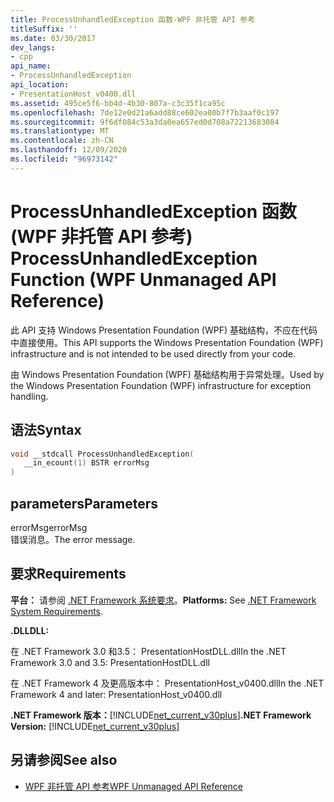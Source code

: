 ```yaml
---
title: ProcessUnhandledException 函数-WPF 非托管 API 参考
titleSuffix: ''
ms.date: 03/30/2017
dev_langs:
- cpp
api_name:
- ProcessUnhandledException
api_location:
- PresentationHost_v0400.dll
ms.assetid: 495ce5f6-bb4d-4b30-807a-c3c35f1ca95c
ms.openlocfilehash: 7de12e0d21a6add88ce602ea00b7f7b3aaf0c197
ms.sourcegitcommit: 9f6df084c53a3da0ea657ed0d708a72213683084
ms.translationtype: MT
ms.contentlocale: zh-CN
ms.lasthandoff: 12/09/2020
ms.locfileid: "96973142"
---
```

# <a name="processunhandledexception-function-wpf-unmanaged-api-reference"></a><span data-ttu-id="bbe59-102">ProcessUnhandledException 函数 (WPF 非托管 API 参考) </span><span class="sxs-lookup"><span data-stu-id="bbe59-102">ProcessUnhandledException Function (WPF Unmanaged API Reference)</span></span>
<span data-ttu-id="bbe59-103">此 API 支持 Windows Presentation Foundation (WPF) 基础结构，不应在代码中直接使用。</span><span class="sxs-lookup"><span data-stu-id="bbe59-103">This API supports the Windows Presentation Foundation (WPF) infrastructure and is not intended to be used directly from your code.</span></span>  
  
 <span data-ttu-id="bbe59-104">由 Windows Presentation Foundation (WPF) 基础结构用于异常处理。</span><span class="sxs-lookup"><span data-stu-id="bbe59-104">Used by the Windows Presentation Foundation (WPF) infrastructure for exception handling.</span></span>  
  
## <a name="syntax"></a><span data-ttu-id="bbe59-105">语法</span><span class="sxs-lookup"><span data-stu-id="bbe59-105">Syntax</span></span>  
  
```cpp  
void __stdcall ProcessUnhandledException(  
   __in_ecount(1) BSTR errorMsg  
)  
```  
  
## <a name="parameters"></a><span data-ttu-id="bbe59-106">parameters</span><span class="sxs-lookup"><span data-stu-id="bbe59-106">Parameters</span></span>  
 <span data-ttu-id="bbe59-107">errorMsg</span><span class="sxs-lookup"><span data-stu-id="bbe59-107">errorMsg</span></span>  
 <span data-ttu-id="bbe59-108">错误消息。</span><span class="sxs-lookup"><span data-stu-id="bbe59-108">The error message.</span></span>  
  
## <a name="requirements"></a><span data-ttu-id="bbe59-109">要求</span><span class="sxs-lookup"><span data-stu-id="bbe59-109">Requirements</span></span>  
 <span data-ttu-id="bbe59-110">**平台：** 请参阅 [.NET Framework 系统要求](/dotnet/framework/get-started/system-requirements)。</span><span class="sxs-lookup"><span data-stu-id="bbe59-110">**Platforms:** See [.NET Framework System Requirements](/dotnet/framework/get-started/system-requirements).</span></span>  
  
 <span data-ttu-id="bbe59-111">**.DLL**</span><span class="sxs-lookup"><span data-stu-id="bbe59-111">**DLL:**</span></span>  
  
 <span data-ttu-id="bbe59-112">在 .NET Framework 3.0 和3.5： PresentationHostDLL.dll</span><span class="sxs-lookup"><span data-stu-id="bbe59-112">In the .NET Framework 3.0 and 3.5: PresentationHostDLL.dll</span></span>  
  
 <span data-ttu-id="bbe59-113">在 .NET Framework 4 及更高版本中： PresentationHost_v0400.dll</span><span class="sxs-lookup"><span data-stu-id="bbe59-113">In the .NET Framework 4 and later: PresentationHost_v0400.dll</span></span>  
  
 <span data-ttu-id="bbe59-114">**.NET Framework 版本：**[!INCLUDE[net_current_v30plus](../../../includes/net-current-v30plus-md.md)]</span><span class="sxs-lookup"><span data-stu-id="bbe59-114">**.NET Framework Version:** [!INCLUDE[net_current_v30plus](../../../includes/net-current-v30plus-md.md)]</span></span>  
  
## <a name="see-also"></a><span data-ttu-id="bbe59-115">另请参阅</span><span class="sxs-lookup"><span data-stu-id="bbe59-115">See also</span></span>

- [<span data-ttu-id="bbe59-116">WPF 非托管 API 参考</span><span class="sxs-lookup"><span data-stu-id="bbe59-116">WPF Unmanaged API Reference</span></span>](wpf-unmanaged-api-reference.md)
